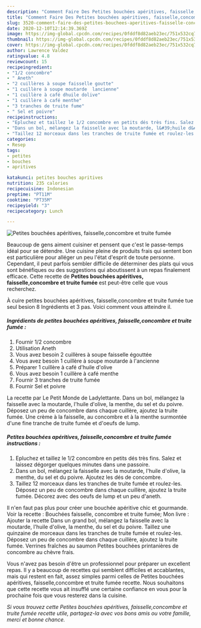 ```yaml
---
description: "Comment Faire Des Petites bouchées apéritives, faisselle,concombre et truite fumée"
title: "Comment Faire Des Petites bouchées apéritives, faisselle,concombre et truite fumée"
slug: 3520-comment-faire-des-petites-bouchees-aperitives-faisselle-concombre-et-truite-fumee
date: 2020-12-10T12:14:39.369Z
image: https://img-global.cpcdn.com/recipes/0fddf8d82aeb23ec/751x532cq70/petites-bouchees-aperitives-faisselleconcombre-et-truite-fumee-photo-principale-de-la-recette.jpg
thumbnail: https://img-global.cpcdn.com/recipes/0fddf8d82aeb23ec/751x532cq70/petites-bouchees-aperitives-faisselleconcombre-et-truite-fumee-photo-principale-de-la-recette.jpg
cover: https://img-global.cpcdn.com/recipes/0fddf8d82aeb23ec/751x532cq70/petites-bouchees-aperitives-faisselleconcombre-et-truite-fumee-photo-principale-de-la-recette.jpg
author: Lawrence Valdez
ratingvalue: 4.8
reviewcount: 15
recipeingredient:
- "1/2 concombre"
- " Aneth"
- "2 cuillères à soupe faisselle goutte"
- "1 cuillère à soupe moutarde  lancienne"
- "1 cuillère à café dhuile dolive"
- "1 cuillère à café menthe"
- "3 tranches de truite fume"
- " Sel et poivre"
recipeinstructions:
- "Epluchez et taillez le 1/2 concombre en petits dés très fins. Salez et laissez dégorger quelques minutes dans une passoire."
- "Dans un bol, mélangez la faisselle avec la moutarde, l&#39;huile d&#39;olive, la menthe, du sel et du poivre. Ajoutez les dés de concombre."
- "Taillez 12 morceaux dans les tranches de truite fumée et roulez-les. Déposez un peu de concombre dans chaque cuillère, ajoutez la truite fumée. Décorez avec des oeufs de lump et un peu d&#39;aneth."
categories:
- Resep
tags:
- petites
- bouches
- apritives

katakunci: petites bouches apritives 
nutrition: 235 calories
recipecuisine: Indonesian
preptime: "PT11M"
cooktime: "PT35M"
recipeyield: "3"
recipecategory: Lunch

---
```



![Petites bouchées apéritives, faisselle,concombre et truite fumée](https://img-global.cpcdn.com/recipes/0fddf8d82aeb23ec/751x532cq70/petites-bouchees-aperitives-faisselleconcombre-et-truite-fumee-photo-principale-de-la-recette.jpg)

Beaucoup de gens aiment cuisiner et pensent que c'est le passe-temps idéal pour se détendre. Une cuisine pleine de produits frais qui sentent bon est particulière pour alléger un peu l'état d'esprit de toute personne. Cependant, il peut parfois sembler difficile de déterminer des plats qui vous sont bénéfiques ou des suggestions qui aboutissent à un repas finalement efficace. Cette recette de <strong> Petites bouchées apéritives, faisselle,concombre et truite fumée </strong> est peut-être celle que vous recherchez.

<!--inarticleads1-->

À cuire petites bouchées apéritives, faisselle,concombre et truite fumée tue seul besion 8 Ingrédients et 3 pas. Voici comment vous atteindre il.

##### Ingrédients de petites bouchées apéritives, faisselle,concombre et truite fumée :

1. Fournir 1/2 concombre
1. Utilisation  Aneth
1. Vous avez besoin 2 cuillères à soupe faisselle égouttée
1. Vous avez besoin 1 cuillère à soupe moutarde à l&#39;ancienne
1. Préparer 1 cuillère à café d&#39;huile d&#39;olive
1. Vous avez besoin 1 cuillère à café menthe
1. Fournir 3 tranches de truite fumée
1. Fournir  Sel et poivre


La recette par Le Petit Monde de Ladylettante. Dans un bol, mélangez la faisselle avec la moutarde, l&#39;huile d&#39;olive, la menthe, du sel et du poivre. Déposez un peu de concombre dans chaque cuillère, ajoutez la truite fumée. Une crème à la faisselle, au concombre et à la menthe surmontée d&#39;une fine tranche de truite fumée et d&#39;oeufs de lump. 

<!--inarticleads2-->

##### Petites bouchées apéritives, faisselle,concombre et truite fumée instructions :

1. Epluchez et taillez le 1/2 concombre en petits dés très fins. Salez et laissez dégorger quelques minutes dans une passoire.
1. Dans un bol, mélangez la faisselle avec la moutarde, l&#39;huile d&#39;olive, la menthe, du sel et du poivre. Ajoutez les dés de concombre.
1. Taillez 12 morceaux dans les tranches de truite fumée et roulez-les. Déposez un peu de concombre dans chaque cuillère, ajoutez la truite fumée. Décorez avec des oeufs de lump et un peu d&#39;aneth.


Il n&#39;en faut pas plus pour créer une bouchée apéritive chic et gourmande. Voir la recette : Bouchées faisselle, concombre et truite fumée; Mon livre : Ajouter la recette Dans un grand bol, mélangez la faisselle avec la moutarde, l&#39;huile d&#39;olive, la menthe, du sel et du poivre. Taillez une quinzaine de morceaux dans les tranches de truite fumée et roulez-les. Déposez un peu de concombre dans chaque cuillère, ajoutez la truite fumée. Verrines fraîches au saumon Petites bouchées printanières de concombre au chèvre frais. 

<!--inarticleads1-->

<p>
Vous n'avez pas besoin d'être un professionnel pour préparer un excellent repas. Il y a beaucoup de recettes qui semblent difficiles et accablantes, mais qui restent en fait, assez simples parmi celles de Petites bouchées apéritives, faisselle,concombre et truite fumée recette. Nous souhaitons que cette recette vous ait insufflé une certaine confiance en vous pour la prochaine fois que vous resterez dans la cuisine.
</p>

<p>
<i>Si vous trouvez cette Petites bouchées apéritives, faisselle,concombre et truite fumée recette utile, partagez-la avec vos bons amis ou votre famille, merci et bonne chance.</i>
</p>
